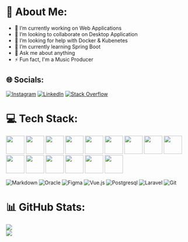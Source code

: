 # 💫 About Me:
- 🔭 I’m currently working on Web Applications<br>
- 👯 I’m looking to collaborate on Desktop Application<br>
- 🤝 I’m looking for help with Docker & Kubenetes<br>
- 🌱 I’m currently learning Spring Boot<br>
- 💬 Ask me about anything<br>
- ⚡ Fun fact, I'm a Music Producer


## 🌐 Socials:
[![Instagram](https://img.shields.io/badge/Instagram-%23E4405F.svg?logo=Instagram&logoColor=white)](https://instagram.com/Instagram.com/retius) [![LinkedIn](https://img.shields.io/badge/LinkedIn-%230077B5.svg?logo=linkedin&logoColor=white)](https://linkedin.com/in/https://www.linkedin.com/in/reda-mountassir/) [![Stack Overflow](https://img.shields.io/badge/-Stackoverflow-FE7A16?logo=stack-overflow&logoColor=white)](https://stackoverflow.com/users/https://stackoverflow.com/users/20779589/redtius) 

# 💻 Tech Stack:
<img src="https://cdn.jsdelivr.net/gh/devicons/devicon/icons/c/c-original.svg" height="50" width="auto" />
<img src="https://cdn.jsdelivr.net/gh/devicons/devicon/icons/cplusplus/cplusplus-original.svg" height="50" width="auto" />
<img src="https://cdn.jsdelivr.net/gh/devicons/devicon/icons/html5/html5-original.svg" height="50" width="auto" />
<img src="https://cdn.jsdelivr.net/gh/devicons/devicon/icons/css3/css3-original.svg" height="50" width="auto" />
<img src="https://cdn.jsdelivr.net/gh/devicons/devicon/icons/tailwindcss/tailwindcss-original-wordmark.svg" height="50" width="auto" />
<img src="https://cdn.jsdelivr.net/gh/devicons/devicon/icons/php/php-original.svg" height="50" width="auto" />
<img src="https://cdn.jsdelivr.net/gh/devicons/devicon/icons/javascript/javascript-original.svg" height="50" width="auto" />
<img src="https://cdn.jsdelivr.net/gh/devicons/devicon/icons/java/java-original.svg" height="50" width="auto" />
<img src="https://cdn.jsdelivr.net/gh/devicons/devicon/icons/git/git-original.svg" height="50" width="auto" />
<img src="https://cdn.jsdelivr.net/gh/devicons/devicon/icons/spring/spring-original.svg" height="50" width="auto" />
<img src="https://cdn.jsdelivr.net/gh/devicons/devicon/icons/vuejs/vuejs-original.svg" height="50" width="auto" />
<img src="https://cdn.jsdelivr.net/gh/devicons/devicon/icons/postgresql/postgresql-original.svg" height="50" width="auto" />
<img src="https://cdn.jsdelivr.net/gh/devicons/devicon/icons/oracle/oracle-original.svg" height="50" width="auto" />
<img src="https://cdn.jsdelivr.net/gh/devicons/devicon/icons/laravel/laravel-plain-wordmark.svg" height="50" width="auto" />
<img src="https://cdn.jsdelivr.net/gh/devicons/devicon/icons/linux/linux-original.svg" height="50" width="auto" />

![Markdown](https://img.shields.io/badge/markdown-%23000000.svg?style=for-the-badge&logo=markdown&logoColor=white) ![Oracle](https://img.shields.io/badge/adobeillustrator-%23FF9A00.svg?style=for-the-badge&logo=adobeillustrator&logoColor=white) 	![Figma](https://img.shields.io/badge/figma-%23F24E1E.svg?style=for-the-badge&logo=figma&logoColor=white) ![Vue.js](https://img.shields.io/badge/Vue.js-35495E?style=for-the-badge&logo=vue.js&logoColor=4FC08D) ![Postgresql](https://img.shields.io/badge/PostgreSQL-316192?style=for-the-badge&logo=postgresql&logoColor=white) ![Laravel](https://img.shields.io/badge/Laravel-FF2D20?style=for-the-badge&logo=laravel&logoColor=white) ![Git](https://img.shields.io/badge/GIT-E44C30?style=for-the-badge&logo=git&logoColor=white)
# 📊 GitHub Stats:
![](https://github-readme-stats.vercel.app/api?username=Redtius&theme=dark&hide_border=false&include_all_commits=false&count_private=false)<br/>
![](https://github-readme-stats.vercel.app/api/top-langs/?username=Redtius&theme=dark&hide_border=false&include_all_commits=false&count_private=false&layout=compact)

